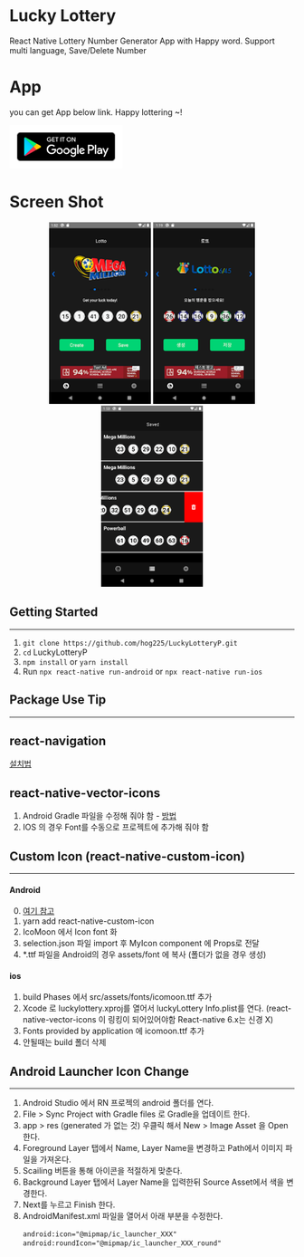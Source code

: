 # Lucky Lottery

React Native Lottery Number Generator App with Happy word. Support multi language, Save/Delete Number

# App
you can get App below link. Happy lottering ~!
<p align='left'>
    <a href="https://play.google.com/store/apps/details?id=com.luckylottery">
        <img src="img/en_get.svg" width="200px" height="auto" alt="Google Play"><br/>
    </a>
</p>

# Screen Shot 
<p align='center'>
    <img src="img/1.png" width="180px" height="auto" alt="Main View 1">
    <img src="img/3.png" width="180px" height="auto" alt="Main View 2">
    <img src="img/2.png" width="180px" height="auto" alt="Saved Number">
</p>


## Getting Started
---
1. `git clone https://github.com/hog225/LuckyLotteryP.git`
2. `cd` LuckyLotteryP
3. `npm install` or `yarn install`
4. Run `npx react-native run-android` or `npx react-native run-ios`

## Package Use Tip
---
## react-navigation
[설치법](https://reactnavigation.org/docs/en/getting-started.html#installing-dependencies-into-an-expo-managed-project) 

## react-native-vector-icons
1. Android Gradle 파일을 수정해 줘야 함 - [방법](https://github.com/oblador/react-native-vector-icons#android)
2. IOS 의 경우 Font를 수동으로 프로젝트에 추가해 줘야 함

## Custom Icon (react-native-custom-icon)
---
#### Android
0. [여기 참고](https://freakycoder.com/react-native-library-react-native-custom-icon-1ec0b734d691)
1. yarn add react-native-custom-icon
2. IcoMoon 에서 Icon font 화
3. selection.json 파일 import 후 MyIcon component 에 Props로 전달 
4. *.ttf 파일을 Android의 경우 assets/font 에 복사 (폴더가 없을 경우 생성)
#### ios 
1. build Phases 에서 src/assets/fonts/icomoon.ttf 추가 
2. Xcode 로 luckylottery.xproj를 열어서 luckyLottery Info.plist를 연다. 
(react-native-vector-icons 이 링킹이 되어있어야함 React-native 6.x는 신경 X)
3. Fonts provided by application 에 icomoon.ttf 추가 
4. 안될때는 build 폴더 삭제 

## Android Launcher Icon Change
---
1. Android Studio 에서 RN 프로젝의 android 폴더를 연다. 
2. File > Sync Project with Gradle files 로 Gradle을 업데이트 한다. 
3. app > res (generated 가 없는 것) 우클릭 해서 New > Image Asset 을 Open 한다. 
4. Foreground Layer 탭에서 Name, Layer Name을 변경하고 Path에서 이미지 파일을 가져온다. 
5. Scailing 버튼을 통해 아이콘을 적절하게 맞춘다. 
6. Background Layer 탭에서 Layer Name을 입력한뒤 Source Asset에서 색을 변경한다. 
7. Next를 누르고 Finish 한다.
8. AndroidManifest.xml 파일을 열어서 아래 부분을 수정한다. 
    ```
    android:icon="@mipmap/ic_launcher_XXX"
    android:roundIcon="@mipmap/ic_launcher_XXX_round"
    ```
